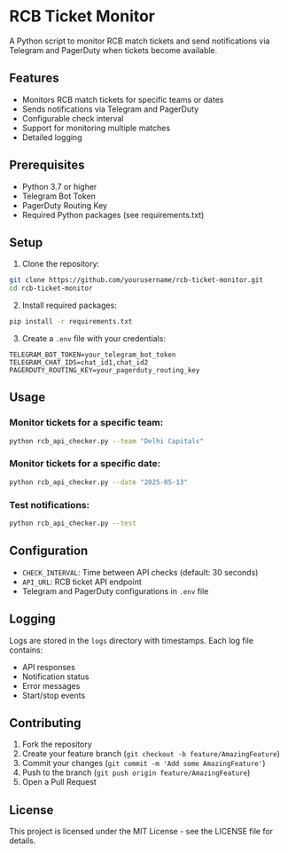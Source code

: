 # RCB Ticket Monitor

A Python script to monitor RCB match tickets and send notifications via Telegram and PagerDuty when tickets become available.

## Features

- Monitors RCB match tickets for specific teams or dates
- Sends notifications via Telegram and PagerDuty
- Configurable check interval
- Support for monitoring multiple matches
- Detailed logging

## Prerequisites

- Python 3.7 or higher
- Telegram Bot Token
- PagerDuty Routing Key
- Required Python packages (see requirements.txt)

## Setup

1. Clone the repository:
```bash
git clone https://github.com/yourusername/rcb-ticket-monitor.git
cd rcb-ticket-monitor
```

2. Install required packages:
```bash
pip install -r requirements.txt
```

3. Create a `.env` file with your credentials:
```
TELEGRAM_BOT_TOKEN=your_telegram_bot_token
TELEGRAM_CHAT_IDS=chat_id1,chat_id2
PAGERDUTY_ROUTING_KEY=your_pagerduty_routing_key
```

## Usage

### Monitor tickets for a specific team:
```bash
python rcb_api_checker.py --team "Delhi Capitals"
```

### Monitor tickets for a specific date:
```bash
python rcb_api_checker.py --date "2025-05-13"
```

### Test notifications:
```bash
python rcb_api_checker.py --test
```

## Configuration

- `CHECK_INTERVAL`: Time between API checks (default: 30 seconds)
- `API_URL`: RCB ticket API endpoint
- Telegram and PagerDuty configurations in `.env` file

## Logging

Logs are stored in the `logs` directory with timestamps. Each log file contains:
- API responses
- Notification status
- Error messages
- Start/stop events

## Contributing

1. Fork the repository
2. Create your feature branch (`git checkout -b feature/AmazingFeature`)
3. Commit your changes (`git commit -m 'Add some AmazingFeature'`)
4. Push to the branch (`git push origin feature/AmazingFeature`)
5. Open a Pull Request

## License

This project is licensed under the MIT License - see the LICENSE file for details.

